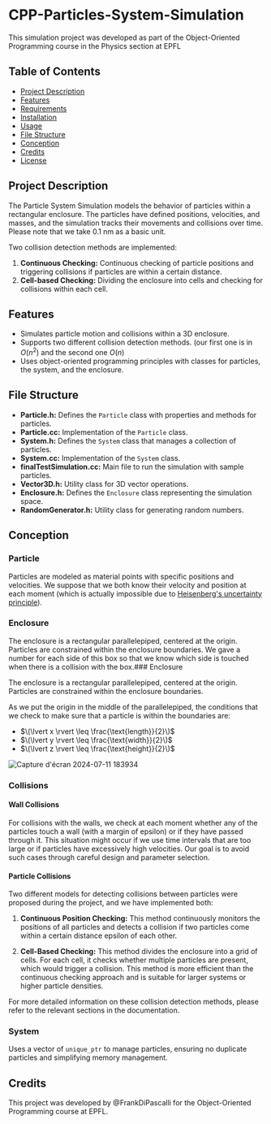 # CPP-Particles-System-Simulation
This simulation project was developed as part of the Object-Oriented Programming course in the Physics section at EPFL

## Table of Contents

- [Project Description](#project-description)
- [Features](#features)
- [Requirements](#requirements)
- [Installation](#installation)
- [Usage](#usage)
- [File Structure](#file-structure)
- [Conception](#conception)
- [Credits](#credits)
- [License](#license)

## Project Description

The Particle System Simulation models the behavior of particles within a rectangular enclosure. The particles have defined positions, velocities, and masses, and the simulation tracks their movements and collisions over time. Please note that we take 0.1 nm as a basic unit.

Two collision detection methods are implemented:

1. **Continuous Checking:** Continuous checking of particle positions and triggering collisions if particles are within a certain distance.
2. **Cell-based Checking:** Dividing the enclosure into cells and checking for collisions within each cell.

## Features

- Simulates particle motion and collisions within a 3D enclosure.
- Supports two different collision detection methods. (our first one is in $O(n^2)$ and the second one $O(n)$
- Uses object-oriented programming principles with classes for particles, the system, and the enclosure.

## File Structure

- **Particle.h:** Defines the `Particle` class with properties and methods for particles.
- **Particle.cc:** Implementation of the `Particle` class.
- **System.h:** Defines the `System` class that manages a collection of particles.
- **System.cc:** Implementation of the `System` class.
- **finalTestSimulation.cc:** Main file to run the simulation with sample particles.
- **Vector3D.h:** Utility class for 3D vector operations.
- **Enclosure.h:** Defines the `Enclosure` class representing the simulation space.
- **RandomGenerator.h:** Utility class for generating random numbers.

## Conception


### Particle
Particles are modeled as material points with specific positions and velocities. We suppose that we both know their velocity and position at each moment (which is actually impossible due to [Heisenberg's uncertainty principle](https://en.wikipedia.org/wiki/Uncertainty_principle)).

### Enclosure
The enclosure is a rectangular parallelepiped, centered at the origin. Particles are constrained within the enclosure boundaries. 
We gave a number for each side of this box so that we know which side is touched when there is a collision with the box.### Enclosure

The enclosure is a rectangular parallelepiped, centered at the origin. Particles are constrained within the enclosure boundaries.

As we put the origin in the middle of the parallelepiped, the conditions that we check to make sure that a particle is within the boundaries are:

- $\(\lvert x \rvert \leq \frac{\text{length}}{2}\)$
- $\(\lvert y \rvert \leq \frac{\text{width}}{2}\)$
- $\(\lvert z \rvert \leq \frac{\text{height}}{2}\)$

![Capture d'écran 2024-07-11 183934](https://github.com/FrankDiPascalli/CPP-Particles-System-Simulation/assets/163467572/d9954782-d397-4b53-a772-923499b13981)


### Collisions

#### Wall Collisions

For collisions with the walls, we check at each moment whether any of the particles touch a wall (with a margin of epsilon) or if they have passed through it. This situation might occur if we use time intervals that are too large or if particles have excessively high velocities. Our goal is to avoid such cases through careful design and parameter selection.

#### Particle Collisions

Two different models for detecting collisions between particles were proposed during the project, and we have implemented both:

1. **Continuous Position Checking:** This method continuously monitors the positions of all particles and detects a collision if two particles come within a certain distance epsilon of each other.

2. **Cell-Based Checking:** This method divides the enclosure into a grid of cells. For each cell, it checks whether multiple particles are present, which would trigger a collision. This method is more efficient than the continuous checking approach and is suitable for larger systems or higher particle densities.

For more detailed information on these collision detection methods, please refer to the relevant sections in the documentation.

### System
Uses a vector of `unique_ptr` to manage particles, ensuring no duplicate particles and simplifying memory management.

## Credits

This project was developed by @FrankDiPascalli for the Object-Oriented Programming course at EPFL.
